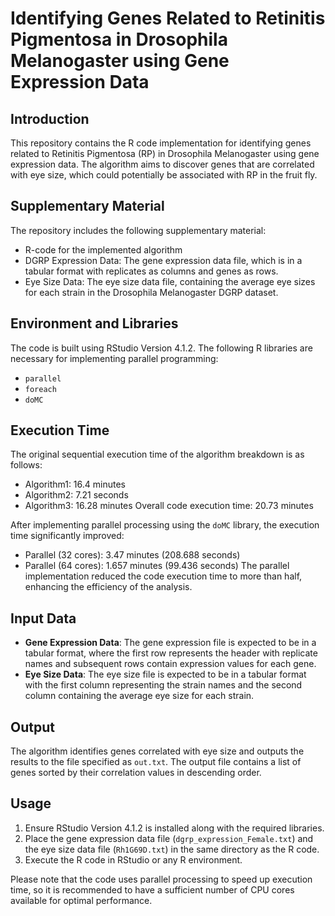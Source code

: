 # Identifying Genes Related to Retinitis Pigmentosa in Drosophila Melanogaster using Gene Expression Data

## Introduction
This repository contains the R code implementation for identifying genes related to Retinitis Pigmentosa (RP) in Drosophila Melanogaster using gene expression data. The algorithm aims to discover genes that are correlated with eye size, which could potentially be associated with RP in the fruit fly.

## Supplementary Material
The repository includes the following supplementary material:
- R-code for the implemented algorithm
- DGRP Expression Data: The gene expression data file, which is in a tabular format with replicates as columns and genes as rows.
- Eye Size Data: The eye size data file, containing the average eye sizes for each strain in the Drosophila Melanogaster DGRP dataset.

## Environment and Libraries
The code is built using RStudio Version 4.1.2. The following R libraries are necessary for implementing parallel programming:
- `parallel`
- `foreach`
- `doMC`

## Execution Time
The original sequential execution time of the algorithm breakdown is as follows:
- Algorithm1: 16.4 minutes
- Algorithm2: 7.21 seconds
- Algorithm3: 16.28 minutes
Overall code execution time: 20.73 minutes

After implementing parallel processing using the `doMC` library, the execution time significantly improved:
- Parallel (32 cores): 3.47 minutes (208.688 seconds)
- Parallel (64 cores): 1.657 minutes (99.436 seconds)
The parallel implementation reduced the code execution time to more than half, enhancing the efficiency of the analysis.

## Input Data
- **Gene Expression Data**: The gene expression file is expected to be in a tabular format, where the first row represents the header with replicate names and subsequent rows contain expression values for each gene.
- **Eye Size Data**: The eye size file is expected to be in a tabular format with the first column representing the strain names and the second column containing the average eye size for each strain.

## Output
The algorithm identifies genes correlated with eye size and outputs the results to the file specified as `out.txt`. The output file contains a list of genes sorted by their correlation values in descending order.

## Usage
1. Ensure RStudio Version 4.1.2 is installed along with the required libraries.
2. Place the gene expression data file (`dgrp_expression_Female.txt`) and the eye size data file (`Rh1G69D.txt`) in the same directory as the R code.
3. Execute the R code in RStudio or any R environment.

Please note that the code uses parallel processing to speed up execution time, so it is recommended to have a sufficient number of CPU cores available for optimal performance.
